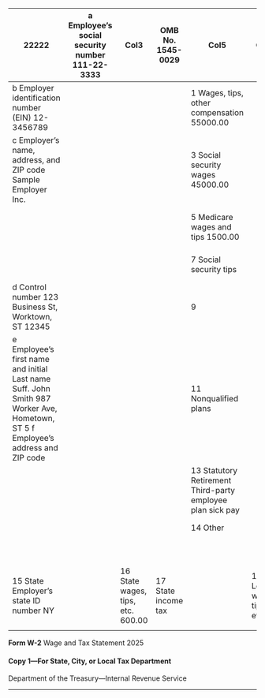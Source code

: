 |22222|a Employee’s social security number 111-22-3333|Col3|OMB No. 1545-0029|Col5|Col6|Col7|Col8|Col9|
|---|---|---|---|---|---|---|---|---|
|b Employer identification number (EIN) 12-3456789||||1 Wages, tips, other compensation 55000.00|||2 Federal income tax withheld 5000.00||
|c Employer’s name, address, and ZIP code Sample Employer Inc.||||3 Social security wages 45000.00|||4 Social security tax withheld||
|||||5 Medicare wages and tips 1500.00|||6 Medicare tax withheld||
|||||7 Social security tips|||8 Allocated tips||
|d Control number 123 Business St, Worktown, ST 12345||||9|||10 Dependent care benefits||
|e Employee’s first name and initial Last name Suff. John Smith 987 Worker Ave, Hometown, ST 5 f Employee’s address and ZIP code||||11 Nonqualified plans|||12a C o d e||
|||||13 Statutory Retirement Third-party employee plan sick pay|||12b C o d e||
|||||14 Other|||12c C o d e||
||||||||12d C o d e||
||||||||||
|15 State Employer’s state ID number NY||16 State wages, tips, etc. 600.00|17 State income tax||18 Local wages, tips, etc.|19 Local income tax||20 Locality name|
||||||||||


**Form W-2** Wage and Tax Statement 2025

#### Copy 1—For State, City, or Local Tax Department


Department of the Treasury—Internal Revenue Service


-----

